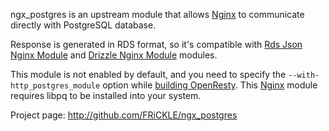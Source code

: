 <!---
    @title         Postgres Nginx Module
    @creator       Yichun Zhang
    @created       2011-06-21 08:28 GMT
    @modifier      YichunZhang
    @modified      2011-06-22 07:36 GMT
    @changecount   3
--->

ngx_postgres is an upstream module that allows [Nginx](nginx/) to communicate directly with PostgreSQL database.

Response is generated in RDS format, so it's compatible with [Rds Json Nginx Module](rds-json-nginx-module/) and [Drizzle Nginx Module](drizzle-nginx-module/) modules.

This module is not enabled by default, and you need to specify the `--with-http_postgres_module` option while [building OpenResty](installation/). This [Nginx](nginx/) module requires libpq to be installed into your system.

Project page: http://github.com/FRiCKLE/ngx_postgres
